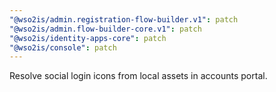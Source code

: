 ```yaml
---
"@wso2is/admin.registration-flow-builder.v1": patch
"@wso2is/admin.flow-builder-core.v1": patch
"@wso2is/identity-apps-core": patch
"@wso2is/console": patch
---
```


Resolve social login icons from local assets in accounts portal.
